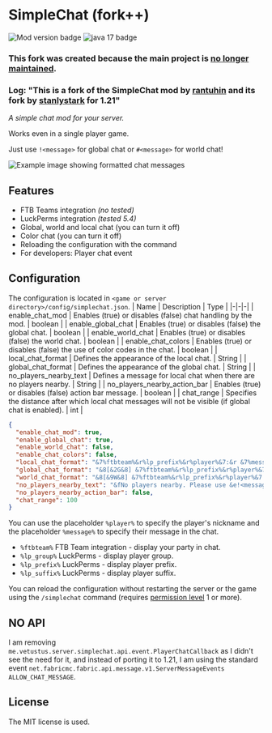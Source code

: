 # SimpleChat (fork++)

![Mod version badge](https://img.shields.io/badge/game_version-1,21-blue)
![java 17 badge](https://img.shields.io/badge/java-21+-orange?logo=java)

### This fork was created because the main project is [no longer maintained](https://github.com/cayennemc/SimpleChat/issues/11).

### Log: "This is a fork of the SimpleChat mod by [rantuhin](https://github.com/cayennemc/SimpleChat) and its fork by [stanlystark](https://github.com/stanlystark/SimpleChat) for 1.21"

_A simple chat mod for your server._

Works even in a single player game.

Just use `!<message>` for global chat or `#<message>` for world chat!

![Example image showing formatted chat messages](https://i.imgur.com/aWeZ1DV.png)
## Features
- FTB Teams integration _(no tested)_
- LuckPerms integration _(tested 5.4)_
- Global, world and local chat (you can turn it off)
- Color chat (you can turn it off)
- Reloading the configuration with the command
- For developers: Player chat event

## Configuration
The configuration is located in `<game or server directory>/config/simplechat.json`.
| Name | Description | Type |
|-|-|-|
| enable_chat_mod | Enables (true) or disables (false) chat handling by the mod. | boolean |
| enable_global_chat | Enables (true) or disables (false) the global chat. | boolean |
| enable_world_chat | Enables (true) or disables (false) the world chat. | boolean |
| enable_chat_colors | Enables (true) or disables (false) the use of color codes in the chat. | boolean |
| local_chat_format | Defines the appearance of the local chat. | String |
| global_chat_format | Defines the appearance of the global chat. | String |
| no_players_nearby_text | Defines a message for local chat when there are no players nearby. | String |
| no_players_nearby_action_bar | Enables (true) or disables (false) action bar message. | boolean |
| chat_range | Specifies the distance after which local chat messages will not be visible (if global chat is enabled). | int |

```json
{
  "enable_chat_mod": true,
  "enable_global_chat": true,
  "enable_world_chat": false,
  "enable_chat_colors": false,
  "local_chat_format": "&7%ftbteam%&r%lp_prefix%&r%player%&7:&r &7%message%",
  "global_chat_format": "&8[&2G&8] &7%ftbteam%&r%lp_prefix%&r%player%&7:&r &e%message%",
  "world_chat_format": "&8[&9W&8] &7%ftbteam%&r%lp_prefix%&r%player%&7:&r &e%message%",
  "no_players_nearby_text": "&fNo players nearby. Please use &e!<message> &ffor global chat.",
  "no_players_nearby_action_bar": false,
  "chat_range": 100
}
```
You can use the placeholder `%player%` to specify the player's nickname and the placeholder `%message%` to specify their message in the chat.

- `%ftbteam%` FTB Team integration - display your party in chat.
- `%lp_group%` LuckPerms - display player group.
- `%lp_prefix%` LuckPerms - display player prefix.
- `%lp_suffix%` LuckPerms - display player suffix.

You can reload the configuration without restarting the server or the game using the `/simplechat` command (requires [permission level](https://minecraft.fandom.com/wiki/Server.properties#op-permission-level) 1 or more).

## NO API
I am removing `me.vetustus.server.simplechat.api.event.PlayerChatCallback` as I didn't see the need for it, and instead of porting it to 1.21, I am using the standard event `net.fabricmc.fabric.api.message.v1.ServerMessageEvents` `ALLOW_CHAT_MESSAGE`.

## License
The MIT license is used.